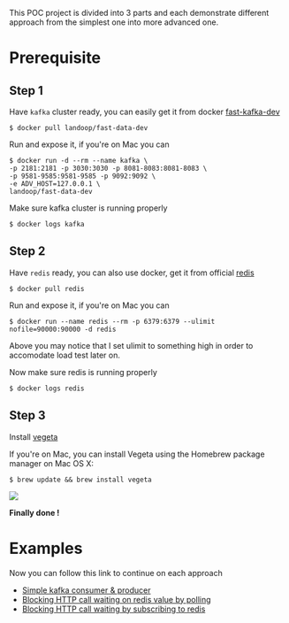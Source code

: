 This POC project is divided into 3 parts and each demonstrate different approach from the simplest one into more advanced one.

# Prerequisite

## Step 1
Have `kafka` cluster ready, you can easily get it from docker [fast-kafka-dev](https://hub.docker.com/r/landoop/fast-data-dev/)

```shell
$ docker pull landoop/fast-data-dev
```

Run and expose it, if you're on Mac you can

```shell
$ docker run -d --rm --name kafka \
-p 2181:2181 -p 3030:3030 -p 8081-8083:8081-8083 \
-p 9581-9585:9581-9585 -p 9092:9092 \
-e ADV_HOST=127.0.0.1 \
landoop/fast-data-dev
```

Make sure kafka cluster is running properly

```shell
$ docker logs kafka
```

## Step 2

Have `redis` ready, you can also use docker, get it from official [redis](https://hub.docker.com/r/library/redis/)

```shell
$ docker pull redis
```

Run and expose it, if you're on Mac you can

```shell
$ docker run --name redis --rm -p 6379:6379 --ulimit nofile=90000:90000 -d redis
```

Above you may notice that I set ulimit to something high in order to accomodate load test later on.

Now make sure redis is running properly

```shell
$ docker logs redis
```

## Step 3

Install [vegeta](https://github.com/tsenart/vegeta)

If you're on Mac, you can install Vegeta using the Homebrew package manager on Mac OS X:

```shell
$ brew update && brew install vegeta
```

![](https://media.giphy.com/media/26FxCOdhlvEQXbeH6/giphy.gif)

**Finally done !**

# Examples

Now you can follow this link to continue on each approach

* [Simple kafka consumer & producer](simple_produce_consume/)
* [Blocking HTTP call waiting on redis value by polling](redis_as_integration_point/README.md)
* [Blocking HTTP call waiting by subscribing to redis](redis_pubsub_as_integration_point/README.md)